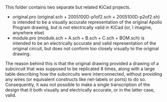 This folder contains two separate but related KiCad projects.

* original.pro (original.sch + 2005100D-p1of2.sch + 2005100D-p2of2.sh) is intended to be a visually accurate representation of the original Apollo Program drawing, but is not electrically valid in KiCad (or, I imagine, anywhere else)
* module.pro (module.sch + A.sch + B.sch + C.sch + BOM.sch) is intended to be an electrically accurate and valid representation of the original circuit, but does not conform too closely visually to the original drawing.

The reason behind this is that the original drawing provided a drawing of a subcircuit that was supposed to be replicated 8 times, along with a large table describing how the subcircuits were interconnected, without providing any wires (or equivalent constructs like net-labels or ports) to do so.  Consequently, it was not possible to make a single transcription of the design that it both visually and electrically accurate, or in the latter case, valid.
